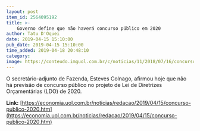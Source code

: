 ```yaml
---
layout: post
item_id: 2564095192
title: >-
    Governo define que não haverá concurso público em 2020
author: Tatu D'Oquei
date: 2019-04-15 15:10:00
pub_date: 2019-04-15 15:10:00
time_added: 2019-04-18 20:48:10
category: 
image: https://conteudo.imguol.com.br/c/noticias/11/2018/07/16/concursos-concurso-publico-vestibular-prova-provas-processo-seletivo-estudos-1531759557382_v2_615x300.jpg
---
```


O secretário-adjunto de Fazenda, Esteves Colnago, afirmou hoje que não há previsão de concurso público no projeto de Lei de Diretrizes Orçamentárias (LDO) de 2020.

**Link:** [https://economia.uol.com.br/noticias/redacao/2019/04/15/concurso-publico-2020.htm](https://economia.uol.com.br/noticias/redacao/2019/04/15/concurso-publico-2020.htm)


